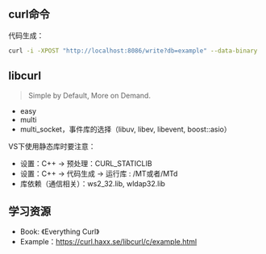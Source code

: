 

## curl命令

代码生成：
```bash
curl -i -XPOST "http://localhost:8086/write?db=example" --data-binary 'weather,location=us-midwest temperature=82' --libcurl weather.cpp
```

## libcurl

> Simple by Default, More on Demand.


- easy
- multi
- multi_socket，事件库的选择（libuv, libev, libevent, boost::asio）

VS下使用静态库时要注意：

- 设置：C++ -> 预处理：CURL_STATICLIB
- 设置：C++ -> 代码生成 -> 运行库 : /MT或者/MTd
- 库依赖（通信相关）：ws2_32.lib, wldap32.lib


## 学习资源

- Book: 《Everything Curl》
- Example：https://curl.haxx.se/libcurl/c/example.html